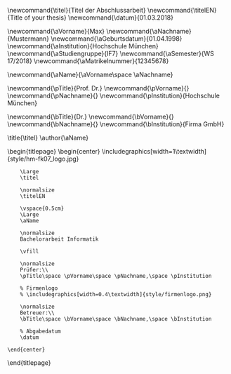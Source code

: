 <!--
  Zentrale Variablen:
  Workaround bzw. Rückgriff auf LaTex-Befehle, um zentrale Werte immer wieder verwenden zu können.
-->

\newcommand{\titel}{Titel der Abschlussarbeit}
\newcommand{\titelEN}{Title of your thesis}
\newcommand{\datum}{01.03.2018}


\newcommand{\aVorname}{Max}
\newcommand{\aNachname}{Mustermann}
\newcommand{\aGeburtsdatum}{01.04.1998}
\newcommand{\aInstitution}{Hochschule München}
\newcommand{\aStudiengruppe}{IF7}
\newcommand{\aSemester}{WS 17/2018}
\newcommand{\aMatrikelnummer}{12345678}


\newcommand{\aName}{\aVorname\space \aNachname}


\newcommand{\pTitle}{Prof.  Dr.}
\newcommand{\pVorname}{}
\newcommand{\pNachname}{}
\newcommand{\pInstitution}{Hochschule München}


\newcommand{\bTitle}{Dr.}
\newcommand{\bVorname}{}
\newcommand{\bNachname}{}
\newcommand{\bInstitution}{Firma GmbH}

\title{\titel}
\author{\aName}

<!--
  Titelseite
-->

\begin{titlepage}
    \begin{center}
        \includegraphics[width=1\textwidth]{style/hm-fk07_logo.jpg}

        \Large
        \titel
        
        \normalsize
        \titelEN

        \vspace{0.5cm}
        \Large
        \aName

        \normalsize
        Bachelorarbeit Informatik

        \vfill

        \normalsize
        Prüfer:\\
        \pTitle\space \pVorname\space \pNachname,\space \pInstitution

        % Firmenlogo
        % \includegraphics[width=0.4\textwidth]{style/firmenlogo.png}

        \normalsize
        Betreuer:\\
        \bTitle\space \bVorname\space \bNachname,\space \bInstitution

        % Abgabedatum
        \datum

    \end{center}
\end{titlepage}
